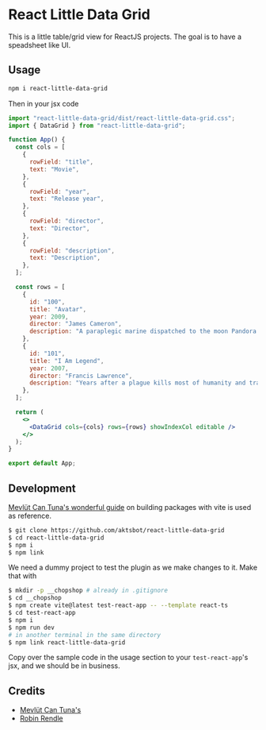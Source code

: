 # React Little Data Grid

This is a little table/grid view for ReactJS projects. The goal is to have a speadsheet like UI.

## Usage

```sh
npm i react-little-data-grid
```

Then in your jsx code

```jsx
import "react-little-data-grid/dist/react-little-data-grid.css";
import { DataGrid } from "react-little-data-grid";

function App() {
  const cols = [
    {
      rowField: "title",
      text: "Movie",
    },
    {
      rowField: "year",
      text: "Release year",
    },
    {
      rowField: "director",
      text: "Director",
    },
    {
      rowField: "description",
      text: "Description",
    },
  ];

  const rows = [
    {
      id: "100",
      title: "Avatar",
      year: 2009,
      director: "James Cameron",
      description: "A paraplegic marine dispatched to the moon Pandora on a unique mission becomes torn between following his orders and protecting the world he feels is his home.",
    },
    {
      id: "101",
      title: "I Am Legend",
      year: 2007,
      director: "Francis Lawrence",
      description: "Years after a plague kills most of humanity and transforms the rest into monsters, the sole survivor in New York City struggles valiantly to find a cure.",
    },
  ];

  return (
    <>
      <DataGrid cols={cols} rows={rows} showIndexCol editable />
    </>
  );
}

export default App;
```

## Development

[Mevlüt Can Tuna's wonderful guide](https://medium.com/@mevlutcantuna/building-a-modern-react-component-library-a-guide-with-vite-typescript-and-tailwind-css-862558516b8d) on
building packages with vite is used as reference.

```sh
$ git clone https://github.com/aktsbot/react-little-data-grid
$ cd react-little-data-grid
$ npm i
$ npm link
```


We need a dummy project to test the plugin as we make changes to it. Make that with

```sh
$ mkdir -p __chopshop # already in .gitignore
$ cd __chopshop
$ npm create vite@latest test-react-app -- --template react-ts  
$ cd test-react-app
$ npm i
$ npm run dev
# in another terminal in the same directory
$ npm link react-little-data-grid
```

Copy over the sample code in the usage section to your `test-react-app`'s jsx, and we should be in business.


## Credits

- [Mevlüt Can Tuna's](https://medium.com/@mevlutcantuna/building-a-modern-react-component-library-a-guide-with-vite-typescript-and-tailwind-css-862558516b8d)
- [Robin Rendle](https://css-tricks.com/idea-simple-responsive-spreadsheet/)

